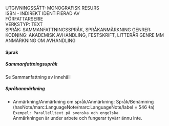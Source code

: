 

UTGIVNINGSSÄTT: MONOGRAFISK RESURS  
ISBN - INDIREKT IDENTIFIERAD AV  
FÖRFATTARSERIE  
VERKSTYP: TEXT  
SPRÅK: SAMMANFATTNINGSSPRÅK, SPRÅKANMÄRKNING
GENRER: KODNING: AKADEMISK AVHANDLING, FESTSKRIFT, LITTERÄR GENRE MM  
ANMÄRKNING OM AVHANDLING


#### Sprak 
 
##### Sammanfattningsspråk  
Se Sammanfattning av innehåll   
  
##### Språkanmärkning     
* Anmärkning/Anmärkning om språk/Anmärkning: Språk/Benämning (hasNote/marc:LanguageNote/marc:LanguageNote/label = 546 ‡a)  
  ```Exempel: Parallelltext på svenska och engelska```  
  Anmärkningen är under arbete och fungerar tyvärr ännu inte. 
  
